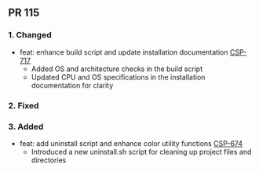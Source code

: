 ## PR 115
### 1. Changed
- feat: enhance build script and update installation documentation  [CSP-717](https://deepx.atlassian.net/browse/CSP-717)
  - Added OS and architecture checks in the build script
  - Updated CPU and OS specifications in the installation documentation for clarity
### 2. Fixed
### 3. Added
- feat: add uninstall script and enhance color utility functions [CSP-674](https://deepx.atlassian.net/browse/CSP-674)
  - Introduced a new uninstall.sh script for cleaning up project files and directories


